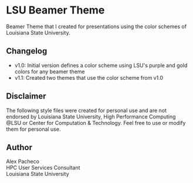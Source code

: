 # LSU Beamer Theme

Beamer Theme that I created for presentations using the color schemes of Louisiana State University.

## Changelog

 * v1.0: Initial version defines a color scheme using LSU's purple and gold colors for any beamer theme
 * v1.1: Created two themes that use the color scheme from v1.0

## Disclaimer

The following style files were created for personal use and are not endorsed by Louisiana State University, High Performance Computing @LSU or Center for Computation & Technology. Feel free to use or modify them for personal use.

## Author

Alex Pacheco  
HPC User Services Consultant  
Louisiana State University  

